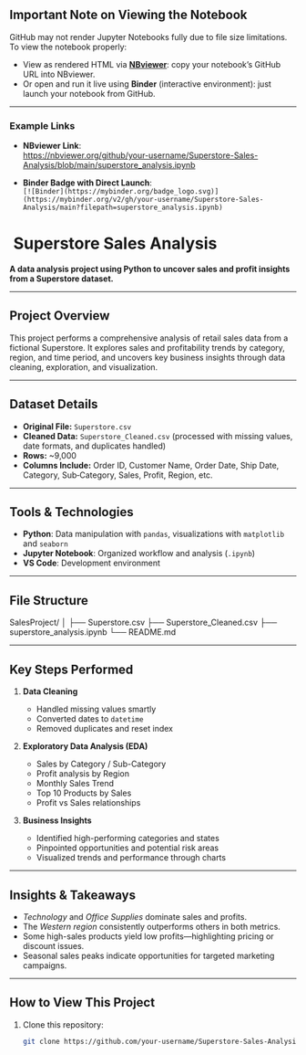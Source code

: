 ##  Important Note on Viewing the Notebook

GitHub may not render Jupyter Notebooks fully due to file size limitations. To view the notebook properly:

- View as rendered HTML via **[NBviewer](https://nbviewer.org/)**: copy your notebook’s GitHub URL into NBviewer.
- Or open and run it live using **Binder** (interactive environment): just launch your notebook from GitHub.

---

###  Example Links

- **NBviewer Link**:  
  https://nbviewer.org/github/your-username/Superstore-Sales-Analysis/blob/main/superstore_analysis.ipynb

- **Binder Badge with Direct Launch**:  
  `[![Binder](https://mybinder.org/badge_logo.svg)](https://mybinder.org/v2/gh/your-username/Superstore-Sales-Analysis/main?filepath=superstore_analysis.ipynb)`

# ​ Superstore Sales Analysis

**A data analysis project using Python to uncover sales and profit insights from a Superstore dataset.**

---

##  Project Overview
This project performs a comprehensive analysis of retail sales data from a fictional Superstore. It explores sales and profitability trends by category, region, and time period, and uncovers key business insights through data cleaning, exploration, and visualization.

---

##  Dataset Details
- **Original File:** `Superstore.csv`
- **Cleaned Data:** `Superstore_Cleaned.csv` (processed with missing values, date formats, and duplicates handled)
- **Rows:** ~9,000  
- **Columns Include:** Order ID, Customer Name, Order Date, Ship Date, Category, Sub‑Category, Sales, Profit, Region, etc.

---

##  Tools & Technologies
- **Python**: Data manipulation with `pandas`, visualizations with `matplotlib` and `seaborn`
- **Jupyter Notebook**: Organized workflow and analysis (`.ipynb`)
- **VS Code**: Development environment

---

##  File Structure
SalesProject/
│
├── Superstore.csv
├── Superstore_Cleaned.csv
├── superstore_analysis.ipynb
└── README.md 

---

##  Key Steps Performed
1. **Data Cleaning**
   - Handled missing values smartly
   - Converted dates to `datetime`
   - Removed duplicates and reset index

2. **Exploratory Data Analysis (EDA)**
   - Sales by Category / Sub-Category
   - Profit analysis by Region
   - Monthly Sales Trend
   - Top 10 Products by Sales
   - Profit vs Sales relationships

3. **Business Insights**
   - Identified high-performing categories and states
   - Pinpointed opportunities and potential risk areas
   - Visualized trends and performance through charts

---

##  Insights & Takeaways
- *Technology* and *Office Supplies* dominate sales and profits.
- The *Western region* consistently outperforms others in both metrics.
- Some high-sales products yield low profits—highlighting pricing or discount issues.
- Seasonal sales peaks indicate opportunities for targeted marketing campaigns.

---

##  How to View This Project
1. Clone this repository:
   ```bash
   git clone https://github.com/your-username/Superstore-Sales-Analysis.git

